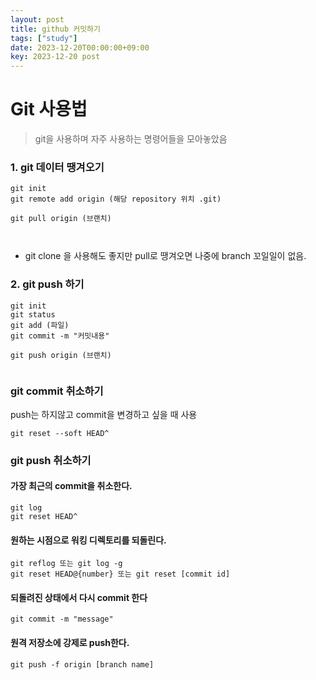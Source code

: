 ```yaml
---
layout: post
title: github 커밋하기
tags: ["study"]
date: 2023-12-20T00:00:00+09:00
key: 2023-12-20 post
---
```

# Git 사용법
> git을 사용하며 자주 사용하는 명령어들을 모아놓았음


### 1. git 데이터 땡겨오기

```
git init
git remote add origin (해당 repository 위치 .git)

git pull origin (브랜치)



```

* git clone 을 사용해도 좋지만 pull로 땡겨오면 나중에 branch 꼬일일이 없음.

### 2. git push 하기

```
git init
git status
git add (파일)
git commit -m "커밋내용"

git push origin (브랜치)


```

### git commit 취소하기
push는 하지않고 commit을 변경하고 싶을 때 사용

```
git reset --soft HEAD^
```

### git push 취소하기

#### 가장 최근의 commit을 취소한다.
```
git log
git reset HEAD^
```
#### 원하는 시점으로 워킹 디렉토리를 되돌린다.

```
git reflog 또는 git log -g
git reset HEAD@{number} 또는 git reset [commit id]
```
#### 되돌려진 상태에서 다시 commit 한다

```
git commit -m "message"
```

#### 원격 저장소에 강제로 push한다.

```
git push -f origin [branch name]
```

